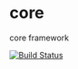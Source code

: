 # core
core framework

[![Build Status](https://www.travis-ci.org/linxu/core.svg?branch=master)](https://www.travis-ci.org/linxu/core)